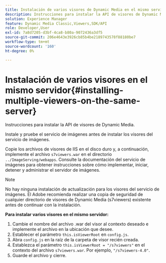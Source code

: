 ```yaml
---
title: Instalación de varios visores de Dynamic Media en el mismo servidor
description: Instrucciones para instalar la API de visores de Dynamic Media.
solution: Experience Manager
feature: Dynamic Media Classic,Viewers,SDK/API
role: Developer,User
exl-id: 7a8d7205-d3bf-4ca8-b80a-9072436a3df5
source-git-commit: 206e4643e3926cb85b4be2189743578f88180be7
workflow-type: tm+mt
source-wordcount: '160'
ht-degree: 0%

---
```


# Instalación de varios visores en el mismo servidor{#installing-multiple-viewers-on-the-same-server}

<!-- Updated April 06, 2021 from https://wiki.corp.adobe.com/pages/viewpage.action?spaceKey=scene7qa&title=s7Viewers%2C+S7SDK%2C+S7OnDemand+Release+Notes - Contact is Sasha -->

Instrucciones para instalar la API de visores de Dynamic Media.

Instale y pruebe el servicio de imágenes antes de instalar los visores del servicio de imágenes.

Copie los archivos de visores de IIS en el disco duro y, a continuación, implemente el archivo `s7viewers.war` en el directorio `../ImageServing/webapps`. Consulte la documentación del servicio de imágenes para obtener instrucciones sobre cómo implementar, iniciar, detener y administrar el servidor de imágenes.

>[!NOTE]
>
>No hay ninguna instalación de actualización para los visores del servicio de imágenes. El Adobe recomienda realizar una copia de seguridad de cualquier directorio de visores de Dynamic Media (s7viewers) existente antes de continuar con la instalación.

**Para instalar varios visores en el mismo servidor:**

1. Cambie el nombre del archivo .war del visor al contexto deseado e implemente el archivo en la ubicación que desee.
1. Establecer el parámetro `this.isViewerRoot` en `config.js`.
1. Abra `config.js` en la raíz de la carpeta de visor recién creada.
1. Establezca el parámetro `this.isViewerRoot = "/s7viewers"` en el contexto del archivo `s7viewers.war`. Por ejemplo, `"/s7viewers-4.0"`.
1. Guarde el archivo y cierre.
